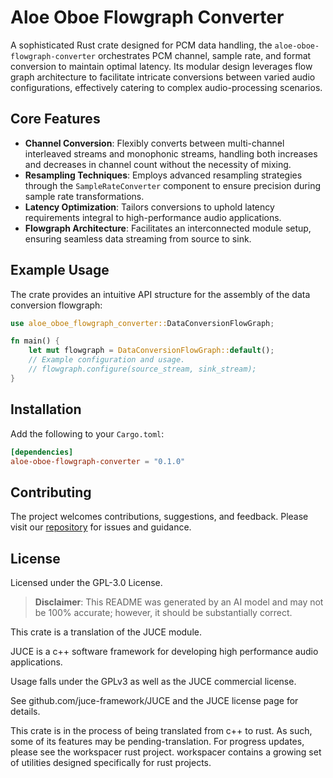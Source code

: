 # Aloe Oboe Flowgraph Converter

A sophisticated Rust crate designed for PCM data handling, the `aloe-oboe-flowgraph-converter` orchestrates PCM channel, sample rate, and format conversion to maintain optimal latency. Its modular design leverages flow graph architecture to facilitate intricate conversions between varied audio configurations, effectively catering to complex audio-processing scenarios.

## Core Features

- **Channel Conversion**: Flexibly converts between multi-channel interleaved streams and monophonic streams, handling both increases and decreases in channel count without the necessity of mixing.
- **Resampling Techniques**: Employs advanced resampling strategies through the `SampleRateConverter` component to ensure precision during sample rate transformations.
- **Latency Optimization**: Tailors conversions to uphold latency requirements integral to high-performance audio applications.
- **Flowgraph Architecture**: Facilitates an interconnected module setup, ensuring seamless data streaming from source to sink.

## Example Usage

The crate provides an intuitive API structure for the assembly of the data conversion flowgraph:

```rust
use aloe_oboe_flowgraph_converter::DataConversionFlowGraph;

fn main() {
    let mut flowgraph = DataConversionFlowGraph::default();
    // Example configuration and usage.
    // flowgraph.configure(source_stream, sink_stream);
}
```

## Installation
Add the following to your `Cargo.toml`:

```toml
[dependencies]
aloe-oboe-flowgraph-converter = "0.1.0"
```

## Contributing
The project welcomes contributions, suggestions, and feedback. Please visit our [repository](https://github.com/klebs6/aloe-rs) for issues and guidance.

## License

Licensed under the GPL-3.0 License.

> **Disclaimer**: This README was generated by an AI model and may not be 100% accurate; however, it should be substantially correct.


This crate is a translation of the JUCE module.

JUCE is a c++ software framework for developing high performance audio applications.

Usage falls under the GPLv3 as well as the JUCE commercial license.

See github.com/juce-framework/JUCE and the JUCE license page for details.

This crate is in the process of being translated from c++ to rust. As such, some of its features may be pending-translation. For progress updates, please see the workspacer rust project. workspacer contains a growing set of utilities designed specifically for rust projects.
